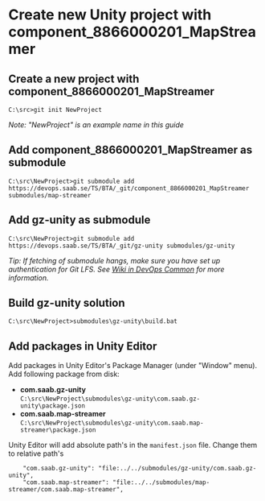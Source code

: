 # Create new Unity project with component_8866000201_MapStreamer

## Create a new project with component_8866000201_MapStreamer

```
C:\src>git init NewProject
```

_Note: "NewProject" is an example name in this guide_

## Add component_8866000201_MapStreamer as submodule

```
C:\src\NewProject>git submodule add https://devops.saab.se/TS/BTA/_git/component_8866000201_MapStreamer submodules/map-streamer
```

## Add gz-unity as submodule

```
C:\src\NewProject>git submodule add https://devops.saab.se/TS/BTA/_git/gz-unity submodules/gz-unity
```

_Tip: If fetching of submodule hangs, make sure you have set up authentication for Git LFS. See [Wiki in DevOps Common](https://devops.saab.se/TS/Common/_wiki/wikis/Common.wiki/631/Git?anchor=git-lfs) for more information._

## Build gz-unity solution

```
C:\src\NewProject>submodules\gz-unity\build.bat
```

## Add packages in Unity Editor

Add packages in Unity Editor's Package Manager (under "Window" menu). Add following package from disk:  
* **com.saab.gz-unity**  
`C:\src\NewProject\submodules\gz-unity\com.saab.gz-unity\package.json`
* **com.saab.map-streamer**  
`C:\src\NewProject\submodules\gz-unity\com.saab.map-streamer\package.json`

Unity Editor will add absolute path's in the `manifest.json` file. Change them to relative path's

```
    "com.saab.gz-unity": "file:../../submodules/gz-unity/com.saab.gz-unity",
    "com.saab.map-streamer": "file:../../submodules/map-streamer/com.saab.map-streamer",
```
